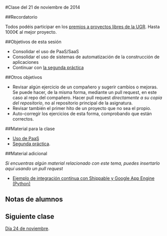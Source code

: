 #Clase del 21 de noviembre de 2014

##Recordatorio

Todos podéis participar en los [premios a proyectos libres de la UGR](http://osl.ugr.es/2014/09/26/premios-a-proyectos-libres-de-la-ugr/). Hasta 1000€ al mejor proyecto.

##Objetivos de esta sesión

* Consolidar el uso de PaaS/SaaS
* Consolidar el uso de sistemas de automatización de la construcción de aplicaciones
* Continuar con [la segunda práctica](https://github.com/JJ/CC/blob/master/documentos/practicas/2.XaaS.md)

##Otros objetivos

* Revisar algún ejercicio de un compañero y sugerir cambios o mejoras. Se puede hacer, de la misma forma, mediante un pull request, en este caso al repo del compañero. Hacer pull request *directamente a su copia del repositorio*, no al repositorio principal de la asignatura.
* Revisar también el primer hito de un proyecto que no sea el propio. 
* Auto-corregir los ejercicios de esta forma, comprobando que están correctos.

##Material para la clase

* [Uso de PaaS](http://jj.github.io/CC/documentos/temas/PaaS#automatizacin-de-la-construccin-de-una-aplicacin)
* [Segunda práctica](http://jj.github.io/CC/documentos/practicas/2.XaaS).

##Material adicional

*Si encuentras algún material relacionado con este tema, puedes insertarlo aquí usando un pull request*
- [Ejemplo de integración contínua con Shippable y Google App Engine (Python)](https://github.com/shippableSamples/sample-python-datastore-appengine/blob/master/shippable.yml)

## Notas de alumnos

## Siguiente clase

[Día 24 de noviembre](13.md).
